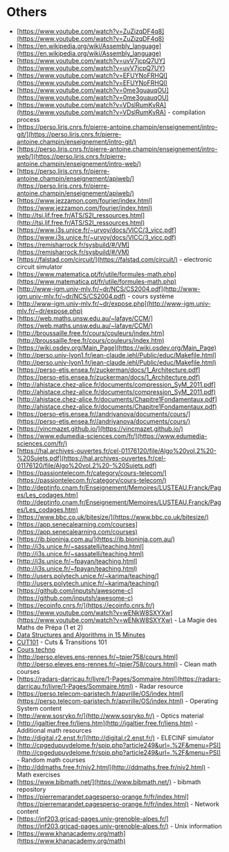 # Others

- [https://www.youtube.com/watch?v=ZuZizqDF4q8](https://www.youtube.com/watch?v=ZuZizqDF4q8)
- [https://en.wikipedia.org/wiki/Assembly_language](https://en.wikipedia.org/wiki/Assembly_language)
- [https://www.youtube.com/watch?v=uvV7jcpQ7UY](https://www.youtube.com/watch?v=uvV7jcpQ7UY)
- [https://www.youtube.com/watch?v=EFUYNoFRHQI](https://www.youtube.com/watch?v=EFUYNoFRHQI)
- [https://www.youtube.com/watch?v=0me3guauqOU](https://www.youtube.com/watch?v=0me3guauqOU)
- [https://www.youtube.com/watch?v=VDslRumKvRA](https://www.youtube.com/watch?v=VDslRumKvRA) - compilation process
- [https://perso.liris.cnrs.fr/pierre-antoine.champin/enseignement/intro-git/](https://perso.liris.cnrs.fr/pierre-antoine.champin/enseignement/intro-git/)
- [https://perso.liris.cnrs.fr/pierre-antoine.champin/enseignement/intro-web/](https://perso.liris.cnrs.fr/pierre-antoine.champin/enseignement/intro-web/)
- [https://perso.liris.cnrs.fr/pierre-antoine.champin/enseignement/apiweb/](https://perso.liris.cnrs.fr/pierre-antoine.champin/enseignement/apiweb/)
- [https://www.jezzamon.com/fourier/index.html](https://www.jezzamon.com/fourier/index.html)
- [http://tsi.ljf.free.fr/ATS/S2I_ressources.html](http://tsi.ljf.free.fr/ATS/S2I_ressources.html)
- [https://www.i3s.unice.fr/~urvoy/docs/VICC/3_vicc.pdf](https://www.i3s.unice.fr/~urvoy/docs/VICC/3_vicc.pdf)
- [https://remisharrock.fr/sysbuild/#/VM](https://remisharrock.fr/sysbuild/#/VM)
- [https://falstad.com/circuit/](https://falstad.com/circuit/) - electronic circuit simulator
- [https://www.matematica.pt/fr/utile/formules-math.php](https://www.matematica.pt/fr/utile/formules-math.php)
- [http://www-igm.univ-mlv.fr/~dr/NCS/CS2004.pdf](http://www-igm.univ-mlv.fr/~dr/NCS/CS2004.pdf) - cours système
- [http://www-igm.univ-mlv.fr/~dr/expose.php](http://www-igm.univ-mlv.fr/~dr/expose.php)
- [https://web.maths.unsw.edu.au/~lafaye/CCM/](https://web.maths.unsw.edu.au/~lafaye/CCM/)
- [http://broussaille.free.fr/cours/couleurs/index.htm](http://broussaille.free.fr/cours/couleurs/index.htm)
- [https://wiki.osdev.org/Main_Page](https://wiki.osdev.org/Main_Page)
- [http://perso.univ-lyon1.fr/jean-claude.iehl/Public/educ/Makefile.html](http://perso.univ-lyon1.fr/jean-claude.iehl/Public/educ/Makefile.html)
- [https://perso-etis.ensea.fr/zuckerman/docs/1_Architecture.pdf](https://perso-etis.ensea.fr/zuckerman/docs/1_Architecture.pdf)
- [http://ahistace.chez-alice.fr/documents/compression_SyM_2011.pdf](http://ahistace.chez-alice.fr/documents/compression_SyM_2011.pdf)
- [http://ahistace.chez-alice.fr/documents/Chapitre1Fondamentaux.pdf](http://ahistace.chez-alice.fr/documents/Chapitre1Fondamentaux.pdf)
- [https://perso-etis.ensea.fr//andriyanova/documents/cours/](https://perso-etis.ensea.fr//andriyanova/documents/cours/)
- [https://vincmazet.github.io/](https://vincmazet.github.io/)
- [https://www.edumedia-sciences.com/fr/](https://www.edumedia-sciences.com/fr/)
- [https://hal.archives-ouvertes.fr/cel-01176120/file/Algo%20vol.2%20-%20Sujets.pdf](https://hal.archives-ouvertes.fr/cel-01176120/file/Algo%20vol.2%20-%20Sujets.pdf)
- [https://passiontelecom.fr/category/cours-telecom/](https://passiontelecom.fr/category/cours-telecom/)
- [http://deptinfo.cnam.fr/Enseignement/Memoires/LUSTEAU.Franck/Pages/Les_codages.htm](http://deptinfo.cnam.fr/Enseignement/Memoires/LUSTEAU.Franck/Pages/Les_codages.htm)
- [https://www.bbc.co.uk/bitesize/](https://www.bbc.co.uk/bitesize/)
- [https://app.senecalearning.com/courses](https://app.senecalearning.com/courses)
- [https://ib.bioninja.com.au/](https://ib.bioninja.com.au/)
- [http://i3s.unice.fr/~sassatelli/teaching.html](http://i3s.unice.fr/~sassatelli/teaching.html)
- [http://i3s.unice.fr/~fpayan/teaching.html](http://i3s.unice.fr/~fpayan/teaching.html)
- [http://users.polytech.unice.fr/~karima/teaching/](http://users.polytech.unice.fr/~karima/teaching/)
- [https://github.com/inputsh/awesome-c](https://github.com/inputsh/awesome-c)
- [https://ecoinfo.cnrs.fr/](https://ecoinfo.cnrs.fr/)
- [https://www.youtube.com/watch?v=wENkW8SXYXw](https://www.youtube.com/watch?v=wENkW8SXYXw) - La Magie des Maths de Prépa (1 et 2)
- [Data Structures and Algorithms in 15 Minutes](https://www.youtube.com/watch?v=oz9cEqFynHU)
- [CUT101](https://www.youtube.com/watch?v=OAH0MoAv2CI) - Cuts & Transitions 101
- [Cours techno](https://www.courstechinfo.be/)
- [http://perso.eleves.ens-rennes.fr/~tpier758/cours.html](http://perso.eleves.ens-rennes.fr/~tpier758/cours.html) - Clean math courses
- [https://radars-darricau.fr/livre/1-Pages/Sommaire.html](https://radars-darricau.fr/livre/1-Pages/Sommaire.html) - Radar resource
- [https://perso.telecom-paristech.fr/apvrille/OS/index.html](https://perso.telecom-paristech.fr/apvrille/OS/index.html) - Operating System content
- [http://www.sosryko.fr/](http://www.sosryko.fr/) - Optics material
- [http://jgaltier.free.fr/liens.htm](http://jgaltier.free.fr/liens.htm) - Additional math resources
- [http://digital.r2.enst.fr/](http://digital.r2.enst.fr/) - ELECINF simulator
- [http://cpgedupuydelome.fr/spip.php?article249&url=.%2F&menu=PSI](http://cpgedupuydelome.fr/spip.php?article249&url=.%2F&menu=PSI) - Random math courses
- [http://ddmaths.free.fr/niv2.html](http://ddmaths.free.fr/niv2.html) - Math exercises
- [https://www.bibmath.net/](https://www.bibmath.net/) - bibmath repository
- [https://pierremarandet.pagesperso-orange.fr/fr/index.html](https://pierremarandet.pagesperso-orange.fr/fr/index.html) - Network content
- [https://inf203.gricad-pages.univ-grenoble-alpes.fr/](https://inf203.gricad-pages.univ-grenoble-alpes.fr/) - Unix information
- [https://www.khanacademy.org/math](https://www.khanacademy.org/math)
